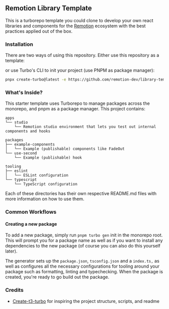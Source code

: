 ## Remotion Library Template

This is a turborepo template you could clone to develop your own react libraries and components for the [Remotion](https:/remotion.dev/) ecosystem with the best practices applied out of the box.

### Installation

There are two ways of using this repository. Either use this repository as a template:

 <!-- TODO: Add image -->

or use Turbo's CLI to init your project (use PNPM as package manager):

```sh
pnpx create-turbo@latest -e https://github.com/remotion-dev/library-template
```

### What's Inside?

This starter template uses Turborepo to manage packages across the monorepo, and pnpm as a package manager. This project contains:

```
apps
└── studio
    └── Remotion studio environment that lets you test out internal components and hooks

packages
├── example-components
│   └── Example (publishable) components like FadeOut
└── use-second
    └── Example (publishable) hook

tooling
├── eslint
│   └── ESLint configuration
└── typescript
    └── TypeScript configuration
```

Each of these directories has their own respective README.md files with more information on how to use them.

### Common Workflows

#### Creating a new package

To add a new package, simply run `pnpm turbo gen` init in the monorepo root. This will prompt you for a package name as well as if you want to install any dependencies to the new package (of course you can also do this yourself later).

The generator sets up the `package.json`, `tsconfig.json` and a `index.ts,` as well as configures all the necessary configurations for tooling around your package such as formatting, linting and typechecking. When the package is created, you're ready to go build out the package.

### Credits

- [Create-t3-turbo](https://github.com/t3-oss/create-t3-turbo/) for inspiring the project structure, scripts, and readme
